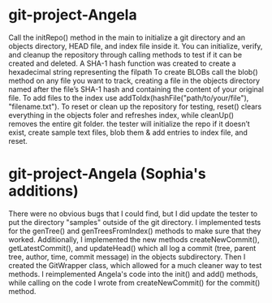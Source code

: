 # git-project-Angela
Call the initRepo() method in the main to initialize a git directory and an objects directory, HEAD file, and index file inside it.
You can initialize, verify, and cleanup the repository through calling methods to test if it can be created and deleted. 
A SHA-1 hash function was created to create a hexadecimal string representing the filpath
To create BLOBs call the blob() method on any file you want to track, creating a file in the objects directory named after the file’s SHA-1 hash and containing the content of your original file.
To add files to the index use addToIdx(hashFile("path/to/your/file"), "filename.txt"). 
To reset or clean up the repository for testing, reset() clears everything in the objects foler and refreshes index, while cleanUp() removes the entire git folder.
the tester will initialize the repo if it doesn’t exist, create sample text files, blob them & add entries to index file, and reset.

# git-project-Angela (Sophia's additions)
There were no obvious bugs that I could find, but I did update the tester to put the directory "samples" outside of the git directory.
I implemented tests for the genTree() and genTreesFromIndex() methods to make sure that they worked.
Additionally, I implemented the new methods createNewCommit(), getLatestCommit(), and updateHead() which all log a commit (tree, parent tree, author, time, commit message) in the objects subdirectory. Then I created the GitWrapper class, which allowed for a much cleaner way to test methods. I reimplemented Angela's code into the init() and add() methods, while calling on the code I wrote from createNewCommit() for the commit() method.
